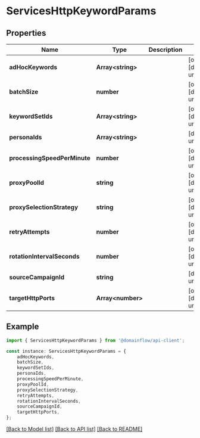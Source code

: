 # ServicesHttpKeywordParams


## Properties

Name | Type | Description | Notes
------------ | ------------- | ------------- | -------------
**adHocKeywords** | **Array&lt;string&gt;** |  | [optional] [default to undefined]
**batchSize** | **number** |  | [optional] [default to undefined]
**keywordSetIds** | **Array&lt;string&gt;** |  | [optional] [default to undefined]
**personaIds** | **Array&lt;string&gt;** |  | [default to undefined]
**processingSpeedPerMinute** | **number** |  | [optional] [default to undefined]
**proxyPoolId** | **string** |  | [optional] [default to undefined]
**proxySelectionStrategy** | **string** |  | [optional] [default to undefined]
**retryAttempts** | **number** |  | [optional] [default to undefined]
**rotationIntervalSeconds** | **number** |  | [optional] [default to undefined]
**sourceCampaignId** | **string** |  | [default to undefined]
**targetHttpPorts** | **Array&lt;number&gt;** |  | [optional] [default to undefined]

## Example

```typescript
import { ServicesHttpKeywordParams } from '@domainflow/api-client';

const instance: ServicesHttpKeywordParams = {
    adHocKeywords,
    batchSize,
    keywordSetIds,
    personaIds,
    processingSpeedPerMinute,
    proxyPoolId,
    proxySelectionStrategy,
    retryAttempts,
    rotationIntervalSeconds,
    sourceCampaignId,
    targetHttpPorts,
};
```

[[Back to Model list]](../README.md#documentation-for-models) [[Back to API list]](../README.md#documentation-for-api-endpoints) [[Back to README]](../README.md)
